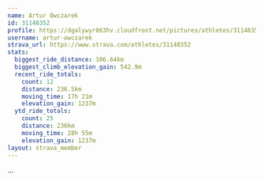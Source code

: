 ```yaml
---
name: Artur Owczarek
id: 31148352
profile: https://dgalywyr863hv.cloudfront.net/pictures/athletes/31148352/15906846/1/large.jpg
username: artur-owczarek
strava_url: https://www.strava.com/athletes/31148352
stats:
  biggest_ride_distance: 106.64km
  biggest_climb_elevation_gain: 542.9m
  recent_ride_totals:
    count: 12
    distance: 236.5km
    moving_time: 17h 21m
    elevation_gain: 1237m
  ytd_ride_totals:
    count: 25
    distance: 236km
    moving_time: 28h 55m
    elevation_gain: 1237m
layout: strava_member
--- 
```

...
